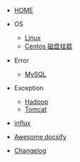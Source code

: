 - [HOME](/)

<!-- - 计算机基础
  - [操作系统](/操作系统.md)
  - [计算机网络](/计算机网络.md)
  - [计算机组成原理](/计算机组成原理.md)

- 设计模式
  - [Mysql](/Pattern-Model/单例模式.md)
 -->
- OS
  - [Linux](/OS/Linux.md)
  - [Centos 磁盘挂载](/OS/Centos磁盘挂载.md)
- Error
  - [MySQL](/Error/MySQL.md)

- Exception
  - [Hadoop](/Exception/Hadoop.md)
  - [Tomcat](/Exception/Tomcat.md)

- [influx](influx-add-auth.md)
- [Awesome docsify](awesome.md)
- [Changelog](changelog.md)
